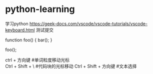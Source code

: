 # python-learning
学习python
https://geek-docs.com/vscode/vscode-tutorials/vscode-keyboard.html
测试提交

function foo() {
  bar();
}

foo();

ctrl + 方向键                   #单词粒度移动光标  
Ctrl + Shift + \                #代码块的光标移动
Ctrl + Shift + 方向键           #文本选择
